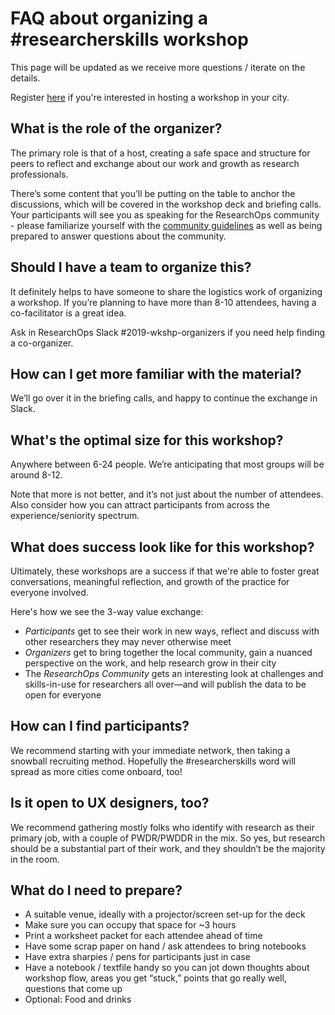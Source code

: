 # FAQ about organizing a #researcherskills workshop

This page will be updated as we receive more questions / iterate on the details. 

Register [here](https://medium.com/researchops-community/call-for-organizers-researcher-skills-workshop-2019-912c22c44505) if you're interested in hosting a workshop in your city. 

## What is the role of the organizer? 

The primary role is that of a host, creating a safe space and structure for peers to reflect and exchange about our work and growth as research professionals. 

There’s some content that you’ll be putting on the table to anchor the discussions, which will be covered in the workshop deck and briefing calls. Your participants will see you as speaking for the ResearchOps community - please familiarize yourself with the [community guidelines](https://docs.google.com/document/d/1z1nUCGQNYF_zzYE2TWBOEWDpu1kFfwoKVQ6xtLWdQvg/edit#heading=h.r2z7nfixinhs) as well as being prepared to answer questions about the community. 

## Should I have a team to organize this? 

It definitely helps to have someone to share the logistics work of organizing a workshop. If you’re planning to have more than 8-10 attendees, having a co-facilitator is a great idea. 

Ask in ResearchOps Slack #2019-wkshp-organizers if you need help finding a co-organizer. 

## How can I get more familiar with the material? 

We’ll go over it in the briefing calls, and happy to continue the exchange in Slack. 

## What's the optimal size for this workshop? 

Anywhere between 6-24 people. We’re anticipating that most groups will be around 8-12. 

Note that more is not better, and it’s not just about the number of attendees. Also consider how you can attract participants from across the experience/seniority spectrum. 

## What does success look like for this workshop?

Ultimately, these workshops are a success if that we're able to foster great conversations, meaningful reflection, and growth of the practice for everyone involved. 

Here's how we see the 3-way value exchange:
- _Participants_ get to see their work in new ways, reflect and discuss with other researchers they may never otherwise meet
- _Organizers_ get to bring together the local community, gain a nuanced perspective on the work, and help research grow in their city
- The _ResearchOps Community_ gets an interesting look at challenges and skills-in-use for researchers all over—and will publish the data to be open for everyone

## How can I find participants? 

We recommend starting with your immediate network, then taking a snowball recruiting method. Hopefully the #researcherskills word will spread as more cities come onboard, too! 

## Is it open to UX designers, too? 

We recommend gathering mostly folks who identify with research as their primary job, with a couple of PWDR/PWDDR in the mix. So yes, but research should be a substantial part of their work, and they shouldn’t be the majority in the room.

## What do I need to prepare? 

* A suitable venue, ideally with a projector/screen set-up for the deck 
* Make sure you can occupy that space for ~3 hours
* Print a worksheet packet for each attendee ahead of time
* Have some scrap paper on hand / ask attendees to bring notebooks
* Have extra sharpies / pens for participants just in case
* Have a notebook / textfile handy so you can jot down thoughts about workshop flow, areas you get “stuck,” points that go really well, questions that come up
* Optional: Food and drinks 


